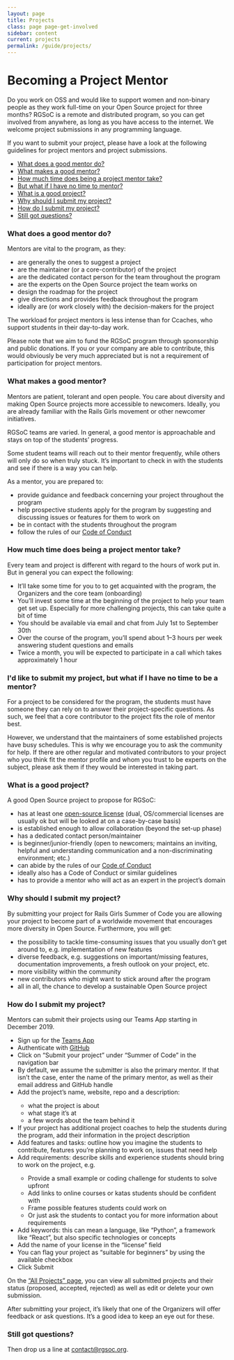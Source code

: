 ```yaml
---
layout: page
title: Projects
class: page page-get-involved
sidebar: content
current: projects
permalink: /guide/projects/
---
```

<h1>Becoming a Project Mentor</h1>
  
Do you work on OSS and would like to support women and non-binary people as they work full-time on your Open Source project for three months? RGSoC is a remote and distributed program, so you can get involved from anywhere, as long as you have access to the internet. We welcome project submissions in any programming language.

If you want to submit your project, please have a look at the following guidelines for project mentors and project submissions.

<ul>
<li><a href="#q1">What does a good mentor do?</a></li>
<li><a href="#q2">What makes a good mentor?</a></li>
<li><a href="#q3">How much time does being a project mentor take?</a></li>
<li><a href="#q4">But what if I have no time to mentor?</a></li>
<li><a href="#q5">What is a good project?</a></li>
<li><a href="#q6">Why should I submit my project?</a></li>
<li><a href="#q7">How do I submit my project?</a></li>
<li><a href="#q8">Still got questions?</a></li>
</ul>

<h3 id="q1">What does a good mentor do?</h3>

Mentors are vital to the program, as they:
<ul>
<li>are generally the ones to suggest a project</li>
<li>are the maintainer (or a core-contributor) of the project</li>
<li>are the dedicated contact person for the team throughout the program</li>
<li>are the experts on the Open Source project the team works on</li>
<li>design the roadmap for the project</li>
<li>give directions and provides feedback throughout the program</li>
<li>ideally are (or work closely with) the decision-makers for the project</li>
</ul>

The workload for project mentors is less intense than for Ccaches, who support students in their day-to-day work.

Please note that we aim to fund the RGSoC program through sponsorship and public donations. If you or your company are able to contribute, this would obviously be very much appreciated but is not a requirement of participation for project mentors.

<h3 id="q2">What makes a good mentor?</h3>

Mentors are patient, tolerant and open people. You care about diversity and making Open Source projects more accessible to newcomers. Ideally, you are already familiar with the Rails Girls movement or other newcomer initiatives.

RGSoC teams are varied. In general, a good mentor is approachable and stays on top of the students’ progress.

Some student teams will reach out to their mentor frequently, while others will only do so when truly stuck. It’s important to check in with the students and see if there is a way you can help.

As a mentor, you are prepared to:
<ul>
<li>provide guidance and feedback concerning your project throughout the program</li>
<li>help prospective students apply for the program by suggesting and discussing issues or features for them to work on</li>
<li>be in contact with the students throughout the program</li>
<li>follow the rules of our <a href="/about/code-of-conduct" target="_blank">Code of Conduct</a></li>
</ul>

<h3 id="q3">How much time does being a project mentor take?</h3>

Every team and project is different with regard to the hours of work put in. But in general you can expect the following:
<ul>
<li>It’ll take some time for you to to get acquainted with the program, the Organizers and the core team (onboarding)</li>
<li>You’ll invest some time at the beginning of the project to help your team get set up. Especially for more challenging projects, this can take quite a bit of time</li>
<li>You should be available via email and chat from July 1st to September 30th</li>
<li>Over the course of the program, you’ll spend about 1–3 hours per week answering student questions and emails</li>
<li>Twice a month, you will be expected to participate in a call which takes approximately 1 hour</li>
</ul>

<h3 id="q4">I'd like to submit my project, but what if I have no time to be a mentor?</h3>

For a project to be considered for the program, the students must have someone they can rely on to answer their project-specific questions. As such, we feel that a core contributor to the project fits the role of mentor best.

However, we understand that the maintainers of some established projects have busy schedules. This is why we encourage you to ask the community for help. If there are other regular and motivated contributors to your project who you think fit the mentor profile and whom you trust to be experts on the subject, please ask them if they would be interested in taking part.

<h3 id="q5">What is a good project?</h3>

A good Open Source project to propose for RGSoC:
<ul>
<li>has at least one <a href="https://opensource.org/licenses/alphabetical" target="_blank">open-source license</a> (dual, OS/commercial licenses are usually ok but will be looked at on a case-by-case basis)</li>
<li>is established enough to allow collaboration (beyond the set-up phase)</li>
<li>has a dedicated contact person/maintainer</li>
<li>is beginner/junior-friendly (open to newcomers; maintains an inviting, helpful and understanding communication and a non-discriminating environment; etc.)</li>
<li>can abide by the rules of our <a href="/about/code-of-conduct" target="_blank">Code of Conduct</a></li>
<li>ideally also has a Code of Conduct or similar guidelines</li>
<li>has to provide a mentor who will act as an expert in the project’s domain</li>
</ul>

<h3 id="q6">Why should I submit my project?</h3>

By submitting your project for Rails Girls Summer of Code you are allowing your project to become part of a worldwide movement that encourages more diversity in Open Source.
Furthermore, you will get:
<ul>
<li>the possibility to tackle time-consuming issues that you usually don’t get around to, e.g. implementation of new features</li>
<li>diverse feedback, e.g. suggestions on important/missing features, documentation improvements, a fresh outlook on your project, etc.</li>
<li>more visibility within the community</li>
<li>new contributors who might want to stick around after the program</li>
<li>all in all, the chance to develop a sustainable Open Source project</li>
</ul>

<h3 id="q7">How do I submit my project?</h3>

Mentors can submit their projects using our Teams App starting in December 2019.

<ul>
<li>Sign up for the <a href="https://teams.railsgirlssummerofcode.org/" target="_blank">Teams App</a></li>
<li>Authenticate with <a href="https://github.com/" target="_blank">GitHub</a></li>
<li>Click on “Submit your project” under “Summer of Code” in the navigation bar</li>
<li>By default, we assume the submitter is also the primary mentor. If that isn’t the case, enter the name of the primary mentor, as well as their email address and GitHub handle</li>
<li>Add the project’s name, website, repo and a description:</li>
  <ul>
    <li>what the project is about</li>
    <li>what stage it’s at</li>
    <li>a few words about the team behind it</li>
  </ul>
<li>If your project has additional project coaches to help the students during the program, add their information in the project description</li>
<li>Add features and tasks: outline how you imagine the students to contribute, features you’re planning to work on, issues that need help</li>
<li>Add requirements: describe skills and experience students should bring to work on the project, e.g.</li>
  <ul>
    <li>Provide a small example or coding challenge for students to solve upfront</li>
    <li>Add links to online courses or katas students should be confident with</li>
    <li>Frame possible features students could work on</li>
    <li>Or just ask the students to contact you for more information about requirements</li>
  </ul>
<li>Add keywords: this can mean a language, like “Python”, a framework like “React”, but also specific technologies or concepts</li>
<li>Add the name of your license in the “license” field</li>
<li>You can flag your project as “suitable for beginners” by using the available checkbox</li>
<li>Click Submit</li>
</ul>

On the <a href="https://teams.railsgirlssummerofcode.org/projects" target="_blank">“All Projects” page</a>, you can view all submitted projects and their status (proposed, accepted, rejected) as well as edit or delete your own submission.

After submitting your project, it’s likely that one of the Organizers will offer feedback or ask questions. It’s a good idea to keep an eye out for these.

<h3 id="q8">Still got questions?</h3>

Then drop us a line at <a href="mailto:contact@rgsoc.org">contact@rgsoc.org</a>.
